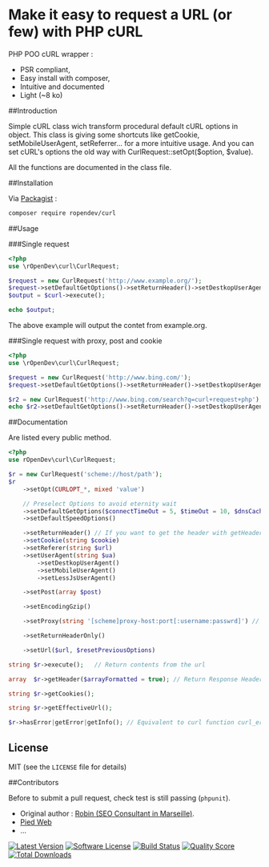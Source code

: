 # Make it easy to request a URL (or few) with PHP cURL

PHP POO cURL wrapper :
* PSR compliant,
* Easy install with composer,
* Intuitive and documented
* Light (~8 ko)

##Introduction

Simple cURL class wich transform procedural default cURL options in object. This class is giving some shortcuts like getCookie, setMobileUserAgent, setReferrer... for a more intuitive usage. And you can set cURL's options the old way with CurlRequest::setOpt($option, $value).

All the functions are documented in the class file.

##Installation

Via [Packagist](https://packagist.org/packages/ropendev/curl) :
```bash
composer require ropendev/curl
```

##Usage

###Single request
```php
<?php
use \rOpenDev\curl\CurlRequest;

$request = new CurlRequest('http://www.example.org/');
$request->setDefaultGetOptions()->setReturnHeader()->setDestkopUserAgent()->setEncodingGzip();
$output = $curl->execute();

echo $output;
```
The above example will output the contet from example.org.

###Single request with proxy, post and cookie
```php
<?php
use \rOpenDev\curl\CurlRequest;

$request = new CurlRequest('http://www.bing.com/');
$request->setDefaultGetOptions()->setReturnHeader()->setDestkopUserAgent()->setEncodingGzip()->execute();

$r2 = new CurlRequest('http://www.bing.com/search?q=curl+request+php');
echo $r2->setDefaultGetOptions()->setReturnHeader()->setDestkopUserAgent()->setEncodingGzip()->setCookie($request->getCookie())->setProxy('domain:port:user:password')->execute();
```
##Documentation

Are listed every public method.

```php
<?php
use rOpenDev\curl\CurlRequest;

$r = new CurlRequest('scheme://host/path');
$r
    ->setOpt(CURLOPT_*, mixed 'value')

	// Preselect Options to avoid eternity wait
    ->setDefaultGetOptions($connectTimeOut = 5, $timeOut = 10, $dnsCacheTimeOut = 600, $followLocation = true, $maxRedirs = 5)
    ->setDefaultSpeedOptions()

    ->setReturnHeader() // If you want to get the header with getHeader()
    ->setCookie(string $cookie)
    ->setReferer(string $url)
    ->setUserAgent(string $ua)
        ->setDestkopUserAgent()
        ->setMobileUserAgent()
        ->setLessJsUserAgent()

    ->setPost(array $post)

    ->setEncodingGzip()

    ->setProxy(string '[scheme]proxy-host:port[:username:passwrd]') // Scheme, username and passwrd are facultatives. Default Scheme is http://

    ->setReturnHeaderOnly()

    ->setUrl($url, $resetPreviousOptions)

string $r->execute();   // Return contents from the url

array  $r->getHeader($arrayFormatted = true); // Return Response Header in an array (or in a string if $arrayFormatted is set to false)

string $r->getCookies();

string $r->getEffectiveUrl();

$r->hasError|getError|getInfo(); // Equivalent to curl function curl_errno|curl_error|curl_getinfo();

```

## License

MIT (see the `LICENSE` file for details)

##Contributors

Before to submit a pull request, check test is still passing (`phpunit`).

* Original author : [Robin (SEO Consultant in Marseille)](http://www.robin-d.fr/).
* [Pied Web](https://piedweb.com)
* ...


[![Latest Version](https://img.shields.io/github/tag/RobinDev/CurlRequest.svg?style=flat&label=release)](https://github.com/RobinDev/CurlRequest/tags)
[![Software License](https://img.shields.io/badge/license-MIT-brightgreen.svg?style=flat)](https://github.com/RobinDev/CurlRequest/LICENSE.md)
[![Build Status](https://img.shields.io/travis/RobinDev/CurlRequest/master.svg?style=flat)](https://travis-ci.org/RobinDev/CurlRequest)
[![Quality Score](https://img.shields.io/scrutinizer/g/RobinDev/CurlRequest.svg?style=flat)](https://scrutinizer-ci.com/g/RobinDev/CurlRequest)
[![Total Downloads](https://img.shields.io/packagist/dt/ropendev/curl.svg?style=flat)](https://packagist.org/packages/ropendev/curl)
